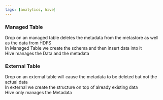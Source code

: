 ```yaml
---
tags: [analytics, hive]
---
```


### Managed Table

Drop on an managed table deletes the metadata from the metastore as well as the data from HDFS  
In Managed Table we create the schema and then insert data into it  
Hive manages the Data and the metadata

### External Table

Drop on an external table will cause the metadata to be deleted but not the actual data  
In external we create the structure on top of already existing data  
Hive only manages the Metadata
